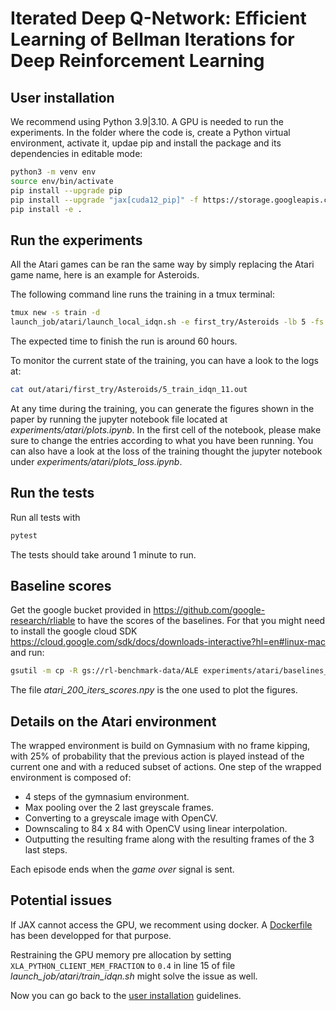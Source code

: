 # Iterated Deep Q-Network: Efficient Learning of Bellman Iterations for Deep Reinforcement Learning

## User installation
We recommend using Python 3.9|3.10.
A GPU is needed to run the experiments. In the folder where the code is, create a Python virtual environment, activate it, updae pip and install the package and its dependencies in editable mode:
```bash
python3 -m venv env
source env/bin/activate
pip install --upgrade pip
pip install --upgrade "jax[cuda12_pip]" -f https://storage.googleapis.com/jax-releases/jax_cuda_releases.html
pip install -e .
```

## Run the experiments
All the Atari games can be ran the same way by simply replacing the Atari game name, here is an example for Asteroids.

The following command line runs the training in a tmux terminal:
```Bash
tmux new -s train -d
launch_job/atari/launch_local_idqn.sh -e first_try/Asteroids -lb 5 -fs 1 -ls 1 -ns 1
```
The expected time to finish the run is around 60 hours.

To monitor the current state of the training, you can have a look to the logs at:
```Bash
cat out/atari/first_try/Asteroids/5_train_idqn_11.out
```

At any time during the training, you can generate the figures shown in the paper by running the jupyter notebook file located at *experiments/atari/plots.ipynb*. In the first cell of the notebook, please make sure to change the entries according to what you have been running. You can also have a look at the loss of the training thought the jupyter notebook under *experiments/atari/plots_loss.ipynb*.

## Run the tests
Run all tests with
```Bash
pytest
```
The tests should take around 1 minute to run.

## Baseline scores
Get the google bucket provided in https://github.com/google-research/rliable to have the scores of the baselines. For that you might need to install the google cloud SDK https://cloud.google.com/sdk/docs/downloads-interactive?hl=en#linux-mac and run:
```bash
gsutil -m cp -R gs://rl-benchmark-data/ALE experiments/atari/baselines_scores
```
The file *atari_200_iters_scores.npy* is the one used to plot the figures. 

## Details on the Atari environment
The wrapped environment is build on Gymnasium with no frame kipping, with 25% of probability that the previous action is played instead of the current one and with a reduced subset of actions. 
One step of the wrapped environment is composed of:
- 4 steps of the gymnasium environment.
- Max pooling over the 2 last greyscale frames.
- Converting to a greyscale image with OpenCV.
- Downscaling to 84 x 84 with OpenCV using linear interpolation.
- Outputting the resulting frame along with the resulting frames of the 3 last steps. 

Each episode ends when the _game over_ signal is sent.

## Potential issues
If JAX cannot access the GPU, we recomment using docker. A [Dockerfile](Dockerfile) has been developped for that purpose.

Restraining the GPU memory pre allocation by setting ```XLA_PYTHON_CLIENT_MEM_FRACTION``` to ```0.4``` in line 15 of file *launch_job/atari/train_idqn.sh* might solve the issue as well.

Now you can go back to the [user installation](#user-installation) guidelines.